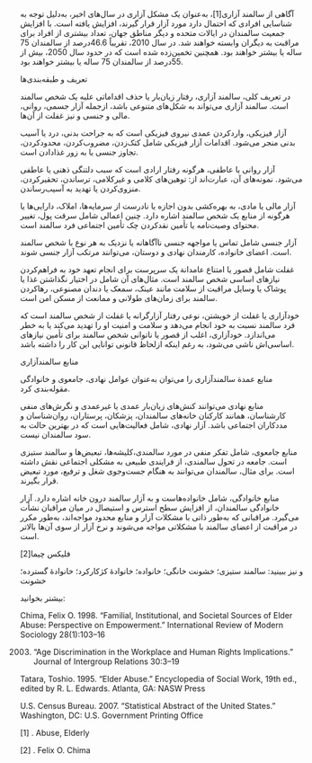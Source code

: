   آگاهی از سالمند آزاری[1]، به‌عنوان یک مشکل آزاری در سال‌های اخیر، به‌دلیل توجه به شناسایی افرادی که احتمال دارد مورد آزار قرار گیرند، افزایش یافته است. با افزایش جمعیت سالمندان در ایالات متحده و دیگر مناطق جهان، تعداد بیشتری از افراد برای مراقبت به دیگران وابسته خواهند شد. در سال 2010، تقریباً 46.6درصد از سالمندان 75 ساله یا بیشتر خواهند بود. همچنین تخمین‌زده شده است که در حدود سال 2050، بیش از 55درصد از سالمندان 75 ساله یا بیشتر خواهند بود.

تعریف و طبقه‌بندی‌ها

در تعریف کلی، سالمند آزاری، رفتار زیان‌بار یا حذف اقداماتی علیه یک شخص سالمند است. سالمند آزاری می‌تواند به شکل‌های متنوعی باشد، ازجمله آزار جسمی، روانی، مالی و جنسی و نیز غفلت از آن‌ها.

آزار فیزیکی، واردکردن عمدی نیروی فیزیکی است که به جراحت بدنی، درد یا آسیب بدنی منجر می‌شود. اقدامات آزار فیزیکی شامل کتک‌زدن، مضروب‌کردن، محدودکردن، تجاوز جنسی یا به زور غذادادن است.

آزار روانی یا عاطفی، هرگونه رفتار ارادی است که سبب دلتنگی ذهنی یا عاطفی می‌شود. نمونه‌های آن، عبارت‌اند از: توهین‌های کلامی و غیرکلامی، ترساندن، تحقیرکردن، منزوی‌کردن یا تهدید به آسیب‌رساندن.

آزار مالی یا مادی، به بهره‌کشی بدون اجازه یا نادرست از سرمایه‌ها، املاک، دارایی‌ها یا هرگونه از منابع یک شخص سالمند اشاره دارد. چنین اعمالی شامل سرقت پول، تغییر محتوای وصیت‌نامه یا تأمین نقدکردن چک تأمین اجتماعی فرد سالمند است.

آزار جنسی شامل تماس یا مواجهه جنسی ناآگاهانه یا نزدیک به هر نوع با شخص سالمند است. اعضای خانواده، کارمندان نهادی و دوستان، می‌توانند مرتکب آزار جنسی شوند.

غفلت شامل قصور یا امتناع عامدانة یک سرپرست برای انجام تعهد خود به فراهم‌کردن نیازهای اساسی شخص سالمند است. مثال‌های آن شامل در اختیار نگذاشتن غذا یا پوشاک یا وسایل مراقبت از سلامت مانند عینک، سمعک یا دندان مصنوعی، رهاکردن سالمند برای زمان‌های طولانی و ممانعت از مسکن امن است.

خودآزاری یا غفلت از خویشتن، نوعی رفتار آزارگرانه یا غفلت از شخص سالمند است که فرد سالمند نسبت به خود انجام می‌دهد و سلامت و امنیت او را تهدید می‌کند یا به خطر می‌اندازد. خودآزاری، اغلب از قصور یا ناتوانی شخص سالمند برای تأمین نیازهای اساسی‌اش ناشی می‌شود، به رغم اینکه ازلحاظ قانونی توانایی این کار را داشته باشد.

منابع سالمندآزاری

منابع عمدة سالمندآزاری را می‌توان به‌عنوان عوامل نهادی، جامعوی و خانوادگی مقوله‌بندی کرد.

منابع نهادی می‌توانند کنش‌های زیان‌بار عمدی یا غیرعمدی و نگرش‌های منفی کارشناسان، همانند کارکنان خانه‌های سالمندان، پزشکان، پرستاران، روان‌شناسان و مددکاران اجتماعی باشد. آزار نهادی، شامل فعالیت‌هایی است که در بهترین حالت به سود سالمندان نیست.

منابع جامعوی، شامل تفکر منفی در مورد سالمندی،کلیشه‌ها، تبعیض‌ها و سالمند ستیزی است. جامعه در تحول سالمندی، از فرایندی طبیعی به مشکلی اجتماعی نقش داشته است. برای مثال، سالمندان می‌توانند به هنگام جست‌وجوی شغل و ترفیع، مورد تبعیض قرار بگیرند.

منابع خانوادگی، شامل خانواده‌هاست و به آزار سالمند درون خانه اشاره دارد. آزار خانوادگی سالمندان، از افزایش سطح استرس و استیصال در میان مراقبان نشأت می‌گیرد. مراقبانی که به‌طور ذاتی با مشکلات آزار و منابع محدود مواجه‌اند، به‌طور مکرر در مراقبت از اعضای سالمند با مشکلاتی مواجه می‌شوند و نرخ آزار از سوی آن‌ها بالاتر است.

فلیکس چیما[2]

  


و نیز ببینید: سالمند ستیزی؛ خشونت خانگی؛ خانواده؛ خانوادۀ کژکارکرد؛ خانوادۀ گسترده؛ خشونت

  


بیشتر بخوانید:

  


Chima, Felix O. 1998. “Familial, Institutional, and Societal Sources of Elder Abuse: Perspective on Empowerment.” International Review of Modern Sociology 28(1):103–16

2003. “Age Discrimination in the Workplace and Human Rights Implications.” Journal of Intergroup Relations 30:3–19

Tatara, Toshio. 1995. “Elder Abuse.” Encyclopedia of Social Work, 19th ed., edited by R. L. Edwards. Atlanta, GA: NASW Press

U.S. Census Bureau. 2007. “Statistical Abstract of the United States.” Washington, DC: U.S. Government Printing Office

  


 

  


 [1] . Abuse, Elderly

[2] . Felix O. Chima

  


  


 

 

 